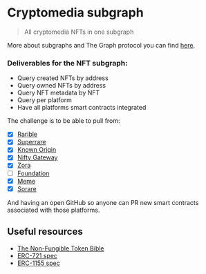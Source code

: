 # Cryptomedia subgraph

> All cryptomedia NFTs in one subgraph

More about subgraphs and The Graph protocol you can find [here](https://thegraph.com/docs/introduction).

### Deliverables for the NFT subgraph:

- Query created NFTs by address
- Query owned NFTs by address
- Query NFT metadata by NFT
- Query per platform
- Have all platforms smart contracts integrated 

The challenge is to be able to pull from:
- [x] [Rarible](https://rarible.com/)
- [x] [Superrare](https://www.superrare.co/)
- [x] [Known Origin](https://knownorigin.io/)
- [x] [Nifty Gateway](https://niftygateway.com/)
- [x] [Zora](https://zora.co/)
- [ ] [Foundation](https://foundation.app/)
- [x] [Meme](https://dontbuymeme.com/)
- [x] [Sorare](https://sorare.com/)

And having an open GitHub so anyone can PR new smart contracts associated with those platforms.

## Useful resources

- [The Non-Fungible Token Bible](https://opensea.io/blog/guides/non-fungible-tokens/)
- [ERC-721 spec](https://github.com/ethereum/EIPs/blob/master/EIPS/eip-721.md)
- [ERC-1155 spec](https://github.com/ethereum/EIPs/blob/master/EIPS/eip-1155.md)

